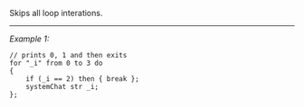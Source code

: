 Skips all loop interations.


---
*Example 1:*
```sqf
// prints 0, 1 and then exits
for "_i" from 0 to 3 do
{
	if (_i == 2) then { break };
	systemChat str _i;
};
```